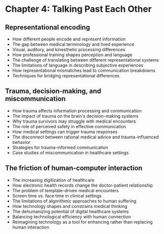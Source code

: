 # Chapter 4: Talking Past Each Other

## Representational encoding
- How different people encode and represent information
- The gap between medical terminology and lived experience
- Visual, auditory, and kinesthetic processing differences
- How professional training shapes perception and language
- The challenge of translating between different representational systems
- The limitations of language in describing subjective experiences
- How representational mismatches lead to communication breakdowns
- Techniques for bridging representational differences

## Trauma, decision-making, and miscommunication
- How trauma affects information processing and communication
- The impact of trauma on the brain's decision-making systems
- Why trauma survivors may struggle with medical encounters
- The role of perceived safety in effective communication
- How medical settings can trigger trauma responses
- The disconnect between rational medical advice and trauma-influenced behavior
- Strategies for trauma-informed communication
- Case studies of miscommunication in healthcare settings

## The friction of human-computer interaction
- The increasing digitization of healthcare
- How electronic health records change the doctor-patient relationship
- The problem of template-driven medical encounters
- Screen time vs. face time in clinical settings
- The limitations of algorithmic approaches to human suffering
- How technology shapes and constrains medical thinking
- The dehumanizing potential of digital healthcare systems
- Balancing technological efficiency with human connection
- Reimagining technology as a tool for enhancing rather than replacing human interaction
